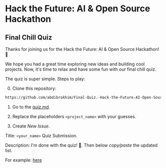 # Hack the Future: AI & Open Source Hackathon

## Final Chill Quiz

Thanks for joining us for the Hack the Future: AI & Open Source Hackathon! 🎉

We hope you had a great time exploring new ideas and building cool projects. Now, it's time to relax and have some fun with our final chill quiz.

The quiz is super simple. Steps to play:

0. Clone this repository:
```bash
https://github.com/abdibrokhim/Final-Quiz.-Hack-the-Future-AI-Open-Source-Hackathon.git
```

1. Go to the [quiz.md](https://github.com/abdibrokhim/Final-Quiz.-Hack-the-Future-AI-Open-Source-Hackathon/blob/main/quiz.md).

2. Replace the placeholders `<project_name>` with your guesses.

3. Create *New Issue*.

Title: `<your_name>` Quiz Submission.

Description: I'm done with the quiz! 🚀. Then below *copy/paste* the updated list.

For example: [here](https://github.com/abdibrokhim/Final-Quiz.-Hack-the-Future-AI-Open-Source-Hackathon/issues/1#issue-2825213252)